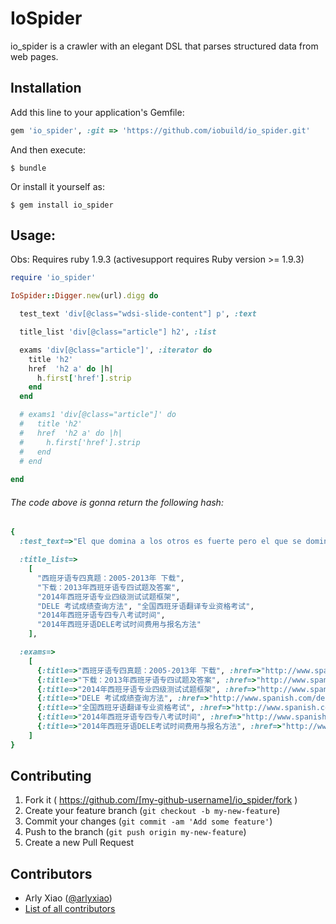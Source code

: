 # IoSpider

io_spider is a crawler with an elegant DSL that parses structured data from web pages.



## Installation

Add this line to your application's Gemfile:

```ruby
gem 'io_spider', :git => 'https://github.com/iobuild/io_spider.git'
```

And then execute:

    $ bundle

Or install it yourself as:

    $ gem install io_spider


## Usage:

Obs: Requires ruby 1.9.3 (activesupport requires Ruby version >= 1.9.3)


```ruby
require 'io_spider'

IoSpider::Digger.new(url).digg do

  test_text 'div[@class="wdsi-slide-content"] p', :text

  title_list 'div[@class="article"] h2', :list

  exams 'div[@class="article"]', :iterator do
    title 'h2'
    href  'h2 a' do |h|
      h.first['href'].strip
    end
  end

  # exams1 'div[@class="article"]' do
  #   title 'h2'
  #   href  'h2 a' do |h|
  #     h.first['href'].strip
  #   end
  # end
  
end
```

###### The code above is gonna return the following hash:

```ruby
{
  :test_text=>"El que domina a los otros es fuerte pero el que se domina a si mismo es poderoso.胜人者有力，自胜者强", 

  :title_list=>
    [
      "西班牙语专四真题：2005-2013年 下载", 
      "下载：2013年西班牙语专四试题及答案", 
      "2014年西班牙语专业四级测试试题框架", 
      "DELE 考试成绩查询方法", "全国西班牙语翻译专业资格考试", 
      "2014年西班牙语专四专八考试时间", 
      "2014年西班牙语DELE考试时间费用与报名方法"
    ], 

  :exams=>
    [
      {:title=>"西班牙语专四真题：2005-2013年 下载", :href=>"http://www.spanish.com/2005-2013/"}, 
      {:title=>"下载：2013年西班牙语专四试题及答案", :href=>"http://www.spanish.com/2013-4/"}, 
      {:title=>"2014年西班牙语专业四级测试试题框架", :href=>"http://www.spanish.com/4/"}, 
      {:title=>"DELE 考试成绩查询方法", :href=>"http://www.spanish.com/dele2/"}, 
      {:title=>"全国西班牙语翻译专业资格考试", :href=>"http://www.spanish.com/catti/"}, 
      {:title=>"2014年西班牙语专四专八考试时间", :href=>"http://www.spanish.com/48/"}, 
      {:title=>"2014年西班牙语DELE考试时间费用与报名方法", :href=>"http://www.spanish.com/dele/"}
    ]
}
```

## Contributing

1. Fork it ( https://github.com/[my-github-username]/io_spider/fork )
2. Create your feature branch (`git checkout -b my-new-feature`)
3. Commit your changes (`git commit -am 'Add some feature'`)
4. Push to the branch (`git push origin my-new-feature`)
5. Create a new Pull Request


## Contributors

 * Arly Xiao ([@arlyxiao](https://github.com/arlyxiao))
 * [List of all contributors](https://github.com/iobuild/io_spider/graphs/contributors)

